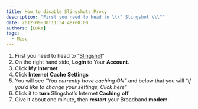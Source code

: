 ```yaml
---
title: How to disable Slingshots Proxy
description: "First you need to head to \\\" Slingshot \\\""
date: 2012-09-30T11:34:48+00:00
authors: [Luke]
tags:
  - Misc
---
```

  1. First you need to head to &#8220;<a title="Slingshot ISP NZ" href="http://slingshot.co.nz/" target="_blank">Slingshot</a>&#8220;
  2. On the right hand side, **Login** to Your **Account**.
  3. Click **My Internet**
  4. Click **Internet** **Cache** **Settings**
  5. You will see _&#8220;You currently have caching ON&#8221;_ and below that you will &#8220;_If you&#8217;d like to change your settings, Click here&#8221;_
  6. Click it to **turn** Slingshot&#8217;s Internet **Caching** **off**
  7. Give it about one minute, then **restart** your Broadband **modem**.